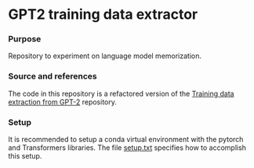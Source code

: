 # GPT2 training data extractor


### Purpose 

Repository to experiment on language model memorization.

### Source and references
The code in this repository is a refactored version of the 
[Training data extraction from GPT-2](https://github.com/ftramer/LM_Memorization)
repository. 

### Setup 

It is recommended to setup a conda virtual environment with the pytorch and Transformers libraries.
The file [setup.txt](https://github.com/rcuevass/lang_model_mem_gpt2/blob/main/setup.txt) specifies how to accomplish this setup.
